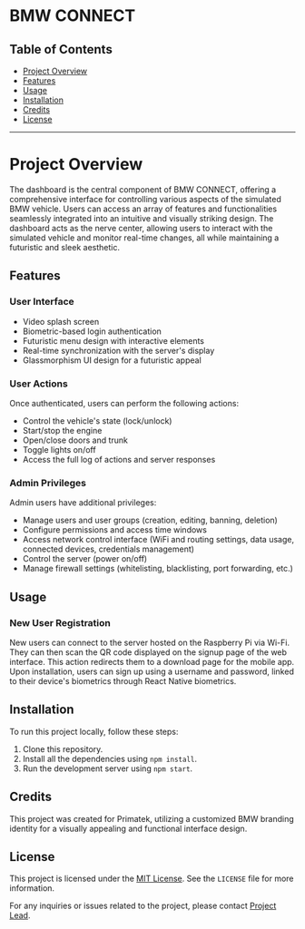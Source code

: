 # BMW CONNECT

## Table of Contents

- [Project Overview](#project-overview)
- [Features](#features)
- [Usage](#usage)
- [Installation](#installation)
- [Credits](#credits)
- [License](#license)

---

# Project Overview

The dashboard is the central component of BMW CONNECT, offering a comprehensive interface for controlling various aspects of the simulated BMW vehicle. Users can access an array of features and functionalities seamlessly integrated into an intuitive and visually striking design. The dashboard acts as the nerve center, allowing users to interact with the simulated vehicle and monitor real-time changes, all while maintaining a futuristic and sleek aesthetic.

## Features

### User Interface

- Video splash screen
- Biometric-based login authentication
- Futuristic menu design with interactive elements
- Real-time synchronization with the server's display
- Glassmorphism UI design for a futuristic appeal

### User Actions

Once authenticated, users can perform the following actions:

- Control the vehicle's state (lock/unlock)
- Start/stop the engine
- Open/close doors and trunk
- Toggle lights on/off
- Access the full log of actions and server responses

### Admin Privileges

Admin users have additional privileges:

- Manage users and user groups (creation, editing, banning, deletion)
- Configure permissions and access time windows
- Access network control interface (WiFi and routing settings, data usage, connected devices, credentials management)
- Control the server (power on/off)
- Manage firewall settings (whitelisting, blacklisting, port forwarding, etc.)

## Usage

### New User Registration

New users can connect to the server hosted on the Raspberry Pi via Wi-Fi. They can then scan the QR code displayed on the signup page of the web interface. This action redirects them to a download page for the mobile app. Upon installation, users can sign up using a username and password, linked to their device's biometrics through React Native biometrics.

## Installation

To run this project locally, follow these steps:

1. Clone this repository.
2. Install all the dependencies using `npm install`.
3. Run the development server using `npm start`.

## Credits

This project was created for Primatek, utilizing a customized BMW branding identity for a visually appealing and functional interface design.

## License

This project is licensed under the [MIT License](https://opensource.org/licenses/MIT). See the `LICENSE` file for more information.

For any inquiries or issues related to the project, please contact [Project Lead](mailto:projectlead@bmwconnect.com).
